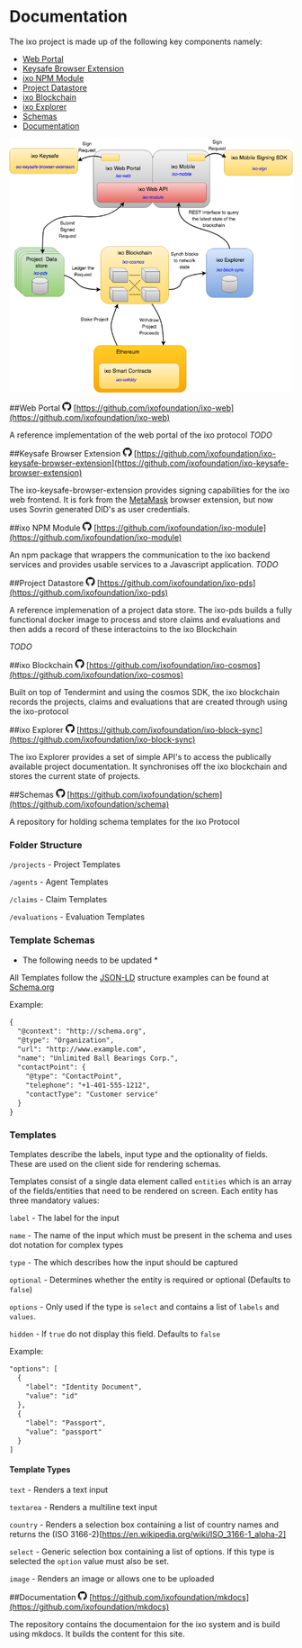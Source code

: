 # Documentation

The ixo project is made up of the following key components namely:

- [Web Portal](#web-portal)
- [Keysafe Browser Extension](#keysafe-browser-extension)
- [ixo NPM Module](#ixo-npm-module) 
- [Project Datastore](#project-datastore)
- [ixo Blockchain](#ixo-blockchain)
- [ixo Explorer](#ixo-explorer)
- [Schemas](#schemas) 
- [Documentation](#documentation) 

![Message Flows](./img/architecture-06-2018-MessageFlows.png)

##Web Portal
![github](./img/GitHub-Mark-16px.png) [https://github.com/ixofoundation/ixo-web](https://github.com/ixofoundation/ixo-web)

A reference implementation of the web portal of the ixo protocol
*TODO*

##Keysafe Browser Extension
![github](./img/GitHub-Mark-16px.png) [https://github.com/ixofoundation/ixo-keysafe-browser-extension](https://github.com/ixofoundation/ixo-keysafe-browser-extension)

The ixo-keysafe-browser-extension provides signing capabilities for the ixo web frontend. It is fork from the [MetaMask](https://metamask.io/) browser extension, but now uses Sovrin generated DID's as user credentials.

##ixo NPM Module
![github](./img/GitHub-Mark-16px.png) [https://github.com/ixofoundation/ixo-module](https://github.com/ixofoundation/ixo-module)

An npm package that wrappers the communication to the ixo backend services and provides usable services to a Javascript application.
*TODO*

##Project Datastore
![github](./img/GitHub-Mark-16px.png) [https://github.com/ixofoundation/ixo-pds](https://github.com/ixofoundation/ixo-pds)

A reference implemenation of a project data store. The ixo-pds builds a fully functional docker image to process and store claims and evaluations and then adds a record of these interactoins to the ixo Blockchain

*TODO*

##ixo Blockchain
![github](./img/GitHub-Mark-16px.png) [https://github.com/ixofoundation/ixo-cosmos](https://github.com/ixofoundation/ixo-cosmos)

Built on top of Tendermint and using the cosmos SDK, the ixo blockchain records the projects, claims and evaluations that are created through using the ixo-protocol

##ixo Explorer
![github](./img/GitHub-Mark-16px.png) [https://github.com/ixofoundation/ixo-block-sync](https://github.com/ixofoundation/ixo-block-sync)

The ixo Explorer provides a set of simple API's to access the publically available project documentation.  It synchronises off the ixo blockchain and stores the current state of projects.

##Schemas 
![github](./img/GitHub-Mark-16px.png) [https://github.com/ixofoundation/schem](https://github.com/ixofoundation/schema)

A repository for holding schema templates for the ixo Protocol

### Folder Structure
`/projects` - Project Templates

`/agents` - Agent Templates

`/claims` - Claim Templates

`/evaluations` - Evaluation Templates

### Template Schemas

* The following needs to be updated *

All Templates follow the [JSON-LD](https://developers.google.com/search/docs/guides/intro-structured-data) structure examples can be found at [Schema.org](http://schema.org)

Example:
```
{
  "@context": "http://schema.org",
  "@type": "Organization",
  "url": "http://www.example.com",
  "name": "Unlimited Ball Bearings Corp.",
  "contactPoint": {
    "@type": "ContactPoint",
    "telephone": "+1-401-555-1212",
    "contactType": "Customer service"
  }
}
```

### Templates
Templates describe the labels, input type and the optionality of fields.  These are used on the client side for rendering schemas.

Templates consist of a single data element called `entities` which is an array of the fields/entities that need to be rendered on screen. Each entity has three mandatory values:

`label` - The label for the input

`name` - The name of the input which must be present in the schema and uses dot notation for complex types

`type` - The which describes how the input should be captured

`optional` - Determines whether the entity is required or optional (Defaults to `false`)

`options` - Only used if the type is `select` and contains a list of `labels` and `values`.

`hidden` - If `true` do not display this field.  Defaults to `false`

Example:
```
"options": [
  {
    "label": "Identity Document", 
    "value": "id"
  },
  {
    "label": "Passport",
    "value": "passport"
  }
]
```

#### Template Types
`text` - Renders a text input

`textarea` - Renders a multiline text input

`country` - Renders a selection box containing a list of country names and returns the (ISO 3166-2)[https://en.wikipedia.org/wiki/ISO_3166-1_alpha-2]

`select` - Generic selection box containing a list of options.  If this type is selected the `option` value must also be set.

`image` - Renders an image or allows one to be uploaded

##Documentation
![github](./img/GitHub-Mark-16px.png) [https://github.com/ixofoundation/mkdocs](https://github.com/ixofoundation/mkdocs)

The repository contains the documentaion for the ixo system and is build using mkdocs.  It builds the content for this site.



